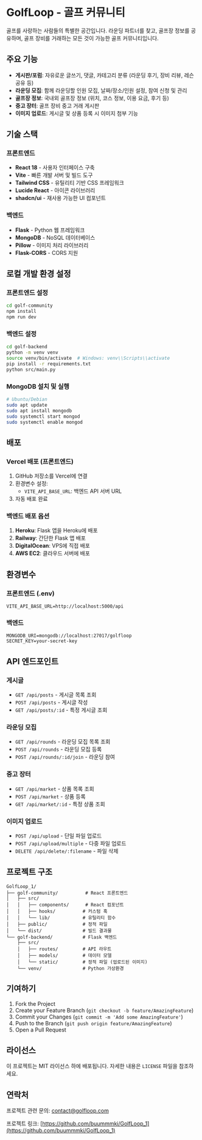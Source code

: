 # GolfLoop - 골프 커뮤니티

골프를 사랑하는 사람들의 특별한 공간입니다. 라운딩 파트너를 찾고, 골프장 정보를 공유하며, 골프 장비를 거래하는 모든 것이 가능한 골프 커뮤니티입니다.

## 주요 기능

- **게시판/포럼**: 자유로운 글쓰기, 댓글, 카테고리 분류 (라운딩 후기, 장비 리뷰, 레슨 공유 등)
- **라운딩 모집**: 함께 라운딩할 인원 모집, 날짜/장소/인원 설정, 참여 신청 및 관리
- **골프장 정보**: 국내외 골프장 정보 (위치, 코스 정보, 이용 요금, 후기 등)
- **중고 장터**: 골프 장비 중고 거래 게시판
- **이미지 업로드**: 게시글 및 상품 등록 시 이미지 첨부 기능

## 기술 스택

### 프론트엔드
- **React 18** - 사용자 인터페이스 구축
- **Vite** - 빠른 개발 서버 및 빌드 도구
- **Tailwind CSS** - 유틸리티 기반 CSS 프레임워크
- **Lucide React** - 아이콘 라이브러리
- **shadcn/ui** - 재사용 가능한 UI 컴포넌트

### 백엔드
- **Flask** - Python 웹 프레임워크
- **MongoDB** - NoSQL 데이터베이스
- **Pillow** - 이미지 처리 라이브러리
- **Flask-CORS** - CORS 지원

## 로컬 개발 환경 설정

### 프론트엔드 설정

```bash
cd golf-community
npm install
npm run dev
```

### 백엔드 설정

```bash
cd golf-backend
python -m venv venv
source venv/bin/activate  # Windows: venv\\Scripts\\activate
pip install -r requirements.txt
python src/main.py
```

### MongoDB 설치 및 실행

```bash
# Ubuntu/Debian
sudo apt update
sudo apt install mongodb
sudo systemctl start mongod
sudo systemctl enable mongod
```

## 배포

### Vercel 배포 (프론트엔드)

1. GitHub 저장소를 Vercel에 연결
2. 환경변수 설정:
   - `VITE_API_BASE_URL`: 백엔드 API 서버 URL
3. 자동 배포 완료

### 백엔드 배포 옵션

1. **Heroku**: Flask 앱을 Heroku에 배포
2. **Railway**: 간단한 Flask 앱 배포
3. **DigitalOcean**: VPS에 직접 배포
4. **AWS EC2**: 클라우드 서버에 배포

## 환경변수

### 프론트엔드 (.env)
```
VITE_API_BASE_URL=http://localhost:5000/api
```

### 백엔드
```
MONGODB_URI=mongodb://localhost:27017/golfloop
SECRET_KEY=your-secret-key
```

## API 엔드포인트

### 게시글
- `GET /api/posts` - 게시글 목록 조회
- `POST /api/posts` - 게시글 작성
- `GET /api/posts/:id` - 특정 게시글 조회

### 라운딩 모집
- `GET /api/rounds` - 라운딩 모집 목록 조회
- `POST /api/rounds` - 라운딩 모집 등록
- `POST /api/rounds/:id/join` - 라운딩 참여

### 중고 장터
- `GET /api/market` - 상품 목록 조회
- `POST /api/market` - 상품 등록
- `GET /api/market/:id` - 특정 상품 조회

### 이미지 업로드
- `POST /api/upload` - 단일 파일 업로드
- `POST /api/upload/multiple` - 다중 파일 업로드
- `DELETE /api/delete/:filename` - 파일 삭제

## 프로젝트 구조

```
GolfLoop_1/
├── golf-community/          # React 프론트엔드
│   ├── src/
│   │   ├── components/      # React 컴포넌트
│   │   ├── hooks/          # 커스텀 훅
│   │   └── lib/            # 유틸리티 함수
│   ├── public/             # 정적 파일
│   └── dist/               # 빌드 결과물
└── golf-backend/           # Flask 백엔드
    ├── src/
    │   ├── routes/         # API 라우트
    │   ├── models/         # 데이터 모델
    │   └── static/         # 정적 파일 (업로드된 이미지)
    └── venv/               # Python 가상환경
```

## 기여하기

1. Fork the Project
2. Create your Feature Branch (`git checkout -b feature/AmazingFeature`)
3. Commit your Changes (`git commit -m 'Add some AmazingFeature'`)
4. Push to the Branch (`git push origin feature/AmazingFeature`)
5. Open a Pull Request

## 라이선스

이 프로젝트는 MIT 라이선스 하에 배포됩니다. 자세한 내용은 `LICENSE` 파일을 참조하세요.

## 연락처

프로젝트 관련 문의: contact@golfloop.com

프로젝트 링크: [https://github.com/buummmki/GolfLoop_1](https://github.com/buummmki/GolfLoop_1)

